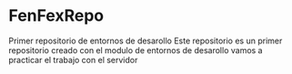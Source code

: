 # FenFexRepo
Primer repositorio de entornos de desarollo
Este repositorio es un primer repositorio creado con el modulo de entornos de desarollo vamos a practicar el trabajo con el servidor
